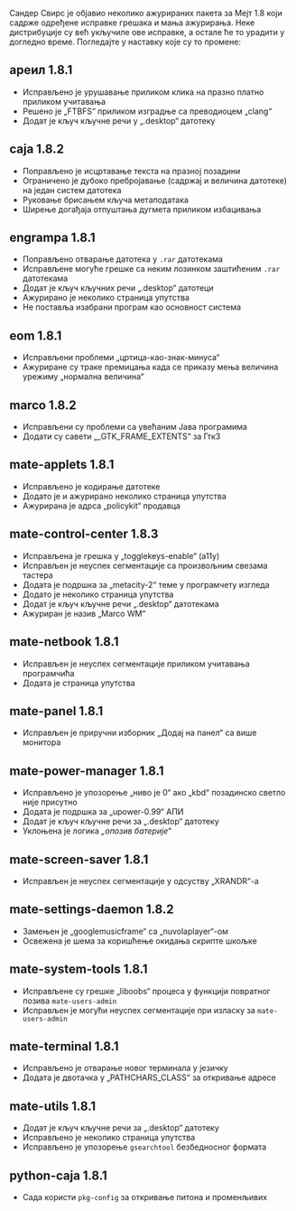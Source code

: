 <!--
.. link:
.. description:
.. tags: Releases
.. date: 2014-09-29 21:39:36
.. title: Ажурирани Мејт 1.8
.. slug: 2014-09-29-mate-1-8-updated
.. author: Martin Wimpress
-->

Сандер Свирс је објавио неколико ажурираних пакета за Мејт 1.8
који садрже одређене исправке грешака и мања ажурирања. Неке
дистрибуције су већ укључиле ове исправке, а остале ће то урадити 
у догледно време. Погледајте у наставку које су то промене:

## ареил 1.8.1

  * Исправљено је урушавање приликом клика на празно платно приликом учитавања
  * Решено је „FTBFS“ приликом изградње са преводиоцем „clang“
  * Додат је кључ кључне речи у „.desktop“ датотеку

## caja 1.8.2

  * Поправљено је исцртавање текста на празној позадини
  * Ограничено је дубоко пребројавање (садржај и величина датотеке) на један систем датотека
  * Руковање брисањем кључа метаподатака
  * Ширење догађаја отпуштања дугмета приликом избацивања 

## engrampa 1.8.1

  * Поправљено отварање датотека у `.rar` датотекама
  * Исправљене могуће грешке са неким лозинком заштићеним `.rar` датотекама
  * Додат је кључ кључних речи „.desktop“ датотеци
  * Ажурирано је неколико страница упутства
  * Не поставља изабрани програм као основност система

## eom 1.8.1

  * Исправљени проблеми „цртица-као-знак-минуса“
  * Ажуриране су траке премицања када се приказу мења величина урежиму „нормална величина“

## marco 1.8.2

  * Исправљени су проблеми са увећаним Јава програмима
  * Додати су савети „_GTK_FRAME_EXTENTS“ за Гтк3

## mate-applets 1.8.1

  * Исправљено је кодирање датотеке
  * Додато је и ажурирано неколико страница упутства
  * Ажурирана је адрса „policykit“ продавца

## mate-control-center 1.8.3

  * Исправљена је грешка у „togglekeys-enable“ (a11y)
  * Исправљен је неуспех сегментације са произвољним свезама тастера
  * Додата је подршка за „metacity-2“ теме у програмчету изгледа
  * Додато је неколико страница упутства
  * Додат је кључ кључне речи „.desktop“ датотекама
  * Ажуриран је назив „Marco WM“

## mate-netbook 1.8.1

  * Исправљен је неуспех сегментације приликом учитавања програмчића
  * Додата је страница упутства

## mate-panel 1.8.1

  * Исправљен је приручни изборник „Додај на панел“ са више монитора

## mate-power-manager 1.8.1

  * Исправљено је упозорење „ниво је 0“ ако „kbd“ позадинско светло није присутно
  * Додата је подршка за „upower-0.99“ АПИ
  * Додат је кључ кључне речи за „.desktop“ датотеку
  * Уклоњена је логика *„опозив батерије“*

## mate-screen-saver 1.8.1

  * Исправљен је неуспех сегментације у одсуству „XRANDR“-а

## mate-settings-daemon 1.8.2

  * Замењен је „googlemusicframe“ са „nuvolaplayer“-ом
  * Освежена је шема за коришћење окидања скрипте шкољке

## mate-system-tools 1.8.1

  * Исправљене су грешке „liboobs“ процеса у функцији повратног позива `mate-users-admin`
  * Исправљен је могући неуспех сегментације при изласку за `mate-users-admin`

## mate-terminal 1.8.1

  * Исправљено је отварање новог терминала у језичку
  * Додата је двотачка у „PATHCHARS_CLASS“ за откривање адресе

## mate-utils 1.8.1

  * Додат је кључ кључне речи за „.desktop“ датотеку
  * Исправљено је неколико страница упутства
  * Исправљено је упозорење `gsearchtool` безбедносног формата

## python-caja 1.8.1

  * Сада користи `pkg-config` за откривање питона и променљивих

